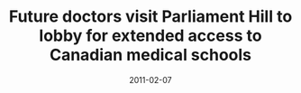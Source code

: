 ---
title: "Future doctors visit Parliament Hill to lobby for extended access to Canadian medical schools"
link: "/files/press-releases/archived/PressRelease-LobbyDay2011.pdf"
month: "Feb"
year: 2011
date: 2011-02-07
day: 7
lang: "en"
---